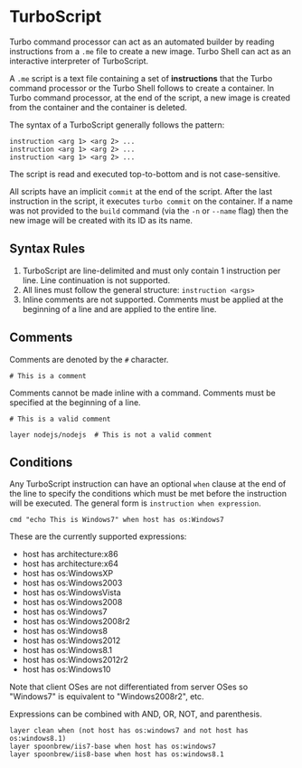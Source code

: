 # TurboScript

Turbo command processor can act as an automated builder by reading instructions from a `.me` file to create a new image. Turbo Shell can act as an interactive interpreter of TurboScript.

A `.me` script is a text file containing a set of **instructions** that the Turbo command processor or the Turbo Shell follows to create a container. In Turbo command processor, at the end of the script, a new image is created from the container and the container is deleted.

The syntax of a TurboScript generally follows the pattern:

	instruction <arg 1> <arg 2> ...
	instruction <arg 1> <arg 2> ...
	instruction <arg 1> <arg 2> ...
	
The script is read and executed top-to-bottom and is not case-sensitive.

All scripts have an implicit `commit` at the end of the script. After the last instruction in the script, it executes `turbo commit` on the container. If a name was not provided to the `build` command (via the `-n` or `--name` flag) then the new image will be created with its ID as its name. 

## Syntax Rules

1. TurboScript are line-delimited and must only contain 1 instruction per line. Line continuation is not supported.
2. All lines must follow the general structure: `instruction <args>`
3. Inline comments are not supported. Comments must be applied at the beginning of a line and are applied to the entire line. 

## Comments

Comments are denoted by the `#` character. 

	# This is a comment

Comments cannot be made inline with a command. Comments must be specified at the beginning of a line. 

```
# This is a valid comment

layer nodejs/nodejs  # This is not a valid comment
```

## Conditions

Any TurboScript instruction can have an optional `when` clause at the end of the line to specify the conditions which must be met before the instruction will be executed. The general form is `instruction when expression`.

```
cmd "echo This is Windows7" when host has os:Windows7
```

These are the currently supported expressions:

* host has architecture:x86
* host has architecture:x64
* host has os:WindowsXP
* host has os:Windows2003
* host has os:WindowsVista
* host has os:Windows2008
* host has os:Windows7
* host has os:Windows2008r2
* host has os:Windows8
* host has os:Windows2012
* host has os:Windows8.1
* host has os:Windows2012r2
* host has os:Windows10

Note that client OSes are not differentiated from server OSes so "Windows7" is equivalent to "Windows2008r2", etc.

Expressions can be combined with AND, OR, NOT, and parenthesis.

```
layer clean when (not host has os:windows7 and not host has os:windows8.1)
layer spoonbrew/iis7-base when host has os:windows7
layer spoonbrew/iis8-base when host has os:windows8.1
```

